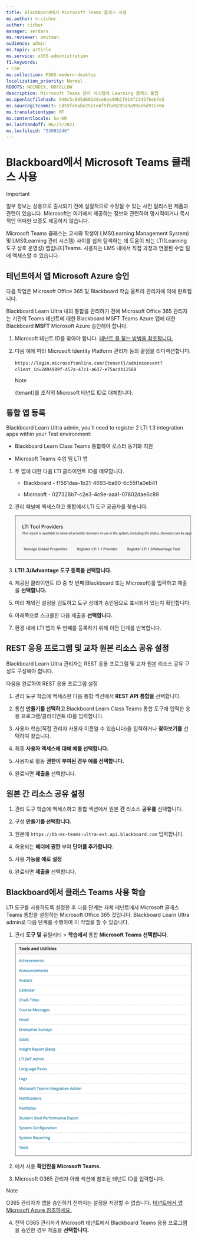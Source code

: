 ```yaml
---
title: Blackboard에서 Microsoft Teams 클래스 사용
ms.author: v-cichur
author: cichur
manager: serdars
ms.reviewer: amitman
audience: admin
ms.topic: article
ms.service: o365-administration
f1.keywords:
- CSH
ms.collection: M365-modern-desktop
localization_priority: Normal
ROBOTS: NOINDEX, NOFOLLOW
description: Microsoft Teams 관리 시스템에 Learning 클래스 통합
ms.openlocfilehash: 940c5c695d602ddce6ea49b1f914f2345fbeb7e5
ms.sourcegitcommit: cd55fe6abe25b1e4f5fbe8295d3a99aebd97ce66
ms.translationtype: MT
ms.contentlocale: ko-KR
ms.lasthandoff: 06/23/2021
ms.locfileid: "53083246"
---
```

# <a name="use-microsoft-teams-classes-with-blackboard"></a>Blackboard에서 Microsoft Teams 클래스 사용

> [!IMPORTANT]
> 일부 정보는 상용으로 출시되기 전에 실질적으로 수정될 수 있는 사전 릴리스된 제품과 관련이 있습니다. Microsoft는 여기에서 제공하는 정보와 관련하여 명시적이거나 묵시적인 어떠한 보증도 제공하지 않습니다.

Microsoft Teams 클래스는 교사와 학생이 LMS(Learning Management System) 및 LMS(Learning 관리 시스템) 사이를 쉽게 탐색하는 데 도움이 되는 LTI(Learning 도구 상호 운영성) 앱입니다Teams. 사용자는 LMS 내에서 직접 과정과 연결된 수업 팀에 액세스할 수 있습니다.

## <a name="approve-the-app-in-the-microsoft-azure-tenant"></a>테넌트에서 앱 Microsoft Azure 승인

다음 작업은 Microsoft Office 365 및 Blackboard 학습 울트라 관리자에 의해 완료됩니다.

Blackboard Learn Ultra 내의 통합을 관리하기 전에 Microsoft Office 365 관리자는 기관의 Teams 테넌트에 대한 Blackboard MSFT Teams Azure 앱에 대한 Blackboard **MSFT** Microsoft Azure 승인해야 합니다.

1. Microsoft 테넌트 ID를 찾아야 합니다. [테넌트 를 찾는 방법을 참조합니다.](/azure/active-directory/fundamentals/active-directory-how-to-find-tenant)

2. 다음 예에 따라 Microsoft Identity Platform 관리자 동의 끝점을 리디렉션합니다.

   `https://login.microsoftonline.com/{tenant}/adminconsent?client_id=2d94989f-457a-47c1-a637-e75acdb11568`

   > [!NOTE]
   > {tenant}를 조직의 Microsoft 테넌트 ID로 대체합니다.

## <a name="register-the-integration-apps"></a>통합 앱 등록

Blackboard Learn Ultra admin, you'll need to register 2 LTI 1.3 integration apps within your Test environment:

- Blackboard Learn Class Teams 통합하여 로스터 동기화 지원

- Microsoft Teams 수업 팀 LTI 앱

1. 두 앱에 대한 다음 LTI 클라이언트 ID를 메모합니다.

    - Blackboard - f1561daa-1b21-4693-ba90-6c55f1a0eb41

    - Microsoft - 027328b7-c2e3-4c9e-aaa1-07802dae6c89

2. 관리 패널에 액세스하고 통합에서 LTI 도구 공급자를 찾습니다.

   ![LTI 도구 공급자 대화 상자에 공급자 목록이 표시됩니다.](../media/lti-media/lti-tool-providers.png)

3. **LTI1.3/Advantage 도구 등록을 선택합니다.**

4. 제공된 클라이언트 ID 중 첫 번째(Blackboard 또는 Microsoft)를 입력하고 제출 을 **선택합니다.**

5. 미리 채워진 설정을 검토하고 도구 상태가 승인됨으로 표시되어 있는지 확인합니다.

6. 아래쪽으로 스크롤한 다음 제출을 **선택합니다.**

7. 환경 내에 LTI 앱의 두 번째를 등록하기 위해 이전 단계를 반복합니다.

## <a name="set-up-the-rest-application-and-cross-origin-resource-sharing"></a>REST 응용 프로그램 및 교차 원본 리소스 공유 설정

Blackboard Learn Ultra 관리자는 REST 응용 프로그램 및 교차 원본 리소스 공유 구성도 구성해야 합니다.

다음을 완료하여 REST 응용 프로그램 설정

1. 관리 도구 학습에 액세스한 다음 통합 섹션에서 **REST API** **통합을** 선택합니다.

2. 통합 **만들기를 선택하고** Blackboard Learn Class Teams 통합 도구에 입력한 응용 프로그램/클라이언트 ID를 입력합니다.

3. 사용자 학습(직접 관리자 사용자 이름일 수 있습니다)을 입력하거나 **찾아보기를** 선택하여 찾습니다.

4. 최종 **사용자 액세스에** **대해 예를 선택합니다.**

5. 사용자로 활동 **권한이 부여된 경우 예를 선택합니다.** 

6. 완료되면 **제출을** 선택합니다.

## <a name="set-up-cross-origin-resource-sharing"></a>원본 간 리소스 공유 설정

1. 관리 도구 학습에 액세스하고 통합 섹션에서 원본 **간** 리소스 **공유를** 선택합니다.

2. 구성 **만들기를 선택합니다.**

3. 원본에 `https://bb-ms-teams-ultra-ext.api.blackboard.com` 입력합니다.

4. 허용되는 **헤더에 권한** 부여 **단어를 추가합니다.**

5. 사용 **가능을 예로** **설정**

6. 완료되면 **제출을** 선택합니다.

## <a name="enable-class-teams-in-blackboard-learn"></a>Blackboard에서 클래스 Teams 사용 학습

LTI 도구를 사용하도록 설정한 후 다음 단계는 자체 테넌트에서 Microsoft 클래스 Teams 통합을 설정하는 Microsoft Office 365 것입니다. Blackboard Learn Ultra admin로 다음 단계를 수행하여 이 작업을 할 수 있습니다.

1. 관리 **도구 및** 유틸리티  >  **학습에서** 통합 **Microsoft Teams 선택합니다.**

   ![사용 가능한 도구 목록이 있는 도구 및 유틸리티 대화 상자](../media/lti-media/tools-utilities.png)

2. 에서 사용 **확인란을 Microsoft Teams.**

3. Microsoft O365 관리자 아래 섹션에 참조된 테넌트 ID를 입력합니다.

 > [!NOTE]
 > O365 관리자가 앱을 승인하기 전까지는 설정을 저장할 수 없습니다. [테넌트에서 앱 Microsoft Azure 참조하세요.](#approve-the-app-in-the-microsoft-azure-tenant)

4. 전역 O365 관리자가 Microsoft 테넌트에서 Blackboard Teams 응용 프로그램을 승인한 경우 제출을 **선택합니다.**
